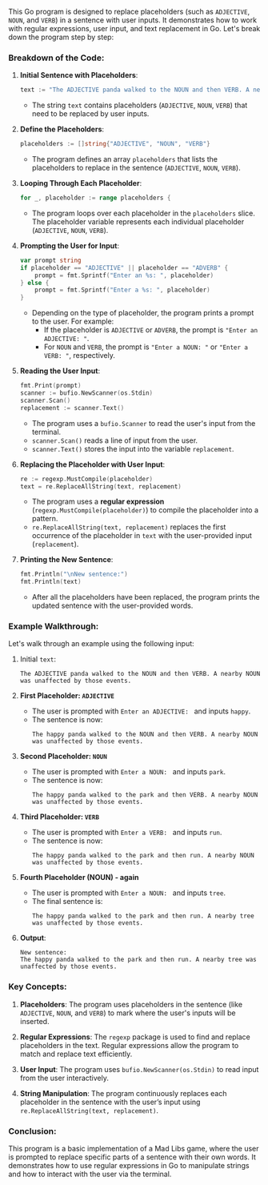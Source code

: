 This Go program is designed to replace placeholders (such as `ADJECTIVE`, `NOUN`, and `VERB`) in a sentence with user inputs. It demonstrates how to work with regular expressions, user input, and text replacement in Go. Let's break down the program step by step:

### Breakdown of the Code:

1. **Initial Sentence with Placeholders**:
   ```go
   text := "The ADJECTIVE panda walked to the NOUN and then VERB. A nearby NOUN was unaffected by those events."
   ```
   - The string `text` contains placeholders (`ADJECTIVE`, `NOUN`, `VERB`) that need to be replaced by user inputs.

2. **Define the Placeholders**:
   ```go
   placeholders := []string{"ADJECTIVE", "NOUN", "VERB"}
   ```
   - The program defines an array `placeholders` that lists the placeholders to replace in the sentence (`ADJECTIVE`, `NOUN`, `VERB`).

3. **Looping Through Each Placeholder**:
   ```go
   for _, placeholder := range placeholders {
   ```
   - The program loops over each placeholder in the `placeholders` slice. The placeholder variable represents each individual placeholder (`ADJECTIVE`, `NOUN`, `VERB`).

4. **Prompting the User for Input**:
   ```go
   var prompt string
   if placeholder == "ADJECTIVE" || placeholder == "ADVERB" {
       prompt = fmt.Sprintf("Enter an %s: ", placeholder)
   } else {
       prompt = fmt.Sprintf("Enter a %s: ", placeholder)
   }
   ```
   - Depending on the type of placeholder, the program prints a prompt to the user. For example:
     - If the placeholder is `ADJECTIVE` or `ADVERB`, the prompt is `"Enter an ADJECTIVE: "`.
     - For `NOUN` and `VERB`, the prompt is `"Enter a NOUN: "` or `"Enter a VERB: "`, respectively.

5. **Reading the User Input**:
   ```go
   fmt.Print(prompt)
   scanner := bufio.NewScanner(os.Stdin)
   scanner.Scan()
   replacement := scanner.Text()
   ```
   - The program uses a `bufio.Scanner` to read the user's input from the terminal.
   - `scanner.Scan()` reads a line of input from the user.
   - `scanner.Text()` stores the input into the variable `replacement`.

6. **Replacing the Placeholder with User Input**:
   ```go
   re := regexp.MustCompile(placeholder)
   text = re.ReplaceAllString(text, replacement)
   ```
   - The program uses a **regular expression** (`regexp.MustCompile(placeholder)`) to compile the placeholder into a pattern.
   - `re.ReplaceAllString(text, replacement)` replaces the first occurrence of the placeholder in `text` with the user-provided input (`replacement`).

7. **Printing the New Sentence**:
   ```go
   fmt.Println("\nNew sentence:")
   fmt.Println(text)
   ```
   - After all the placeholders have been replaced, the program prints the updated sentence with the user-provided words.

### Example Walkthrough:

Let's walk through an example using the following input:

1. Initial `text`:
   ```
   The ADJECTIVE panda walked to the NOUN and then VERB. A nearby NOUN was unaffected by those events.
   ```
   
2. **First Placeholder: `ADJECTIVE`**
   - The user is prompted with `Enter an ADJECTIVE: ` and inputs `happy`.
   - The sentence is now:
     ```
     The happy panda walked to the NOUN and then VERB. A nearby NOUN was unaffected by those events.
     ```

3. **Second Placeholder: `NOUN`**
   - The user is prompted with `Enter a NOUN: ` and inputs `park`.
   - The sentence is now:
     ```
     The happy panda walked to the park and then VERB. A nearby NOUN was unaffected by those events.
     ```

4. **Third Placeholder: `VERB`**
   - The user is prompted with `Enter a VERB: ` and inputs `run`.
   - The sentence is now:
     ```
     The happy panda walked to the park and then run. A nearby NOUN was unaffected by those events.
     ```

5. **Fourth Placeholder (NOUN) - again**
   - The user is prompted with `Enter a NOUN: ` and inputs `tree`.
   - The final sentence is:
     ```
     The happy panda walked to the park and then run. A nearby tree was unaffected by those events.
     ```

6. **Output**:
   ```
   New sentence:
   The happy panda walked to the park and then run. A nearby tree was unaffected by those events.
   ```

### Key Concepts:

1. **Placeholders**: The program uses placeholders in the sentence (like `ADJECTIVE`, `NOUN`, and `VERB`) to mark where the user's inputs will be inserted.

2. **Regular Expressions**: The `regexp` package is used to find and replace placeholders in the text. Regular expressions allow the program to match and replace text efficiently.

3. **User Input**: The program uses `bufio.NewScanner(os.Stdin)` to read input from the user interactively.

4. **String Manipulation**: The program continuously replaces each placeholder in the sentence with the user’s input using `re.ReplaceAllString(text, replacement)`.

### Conclusion:

This program is a basic implementation of a Mad Libs game, where the user is prompted to replace specific parts of a sentence with their own words. It demonstrates how to use regular expressions in Go to manipulate strings and how to interact with the user via the terminal.